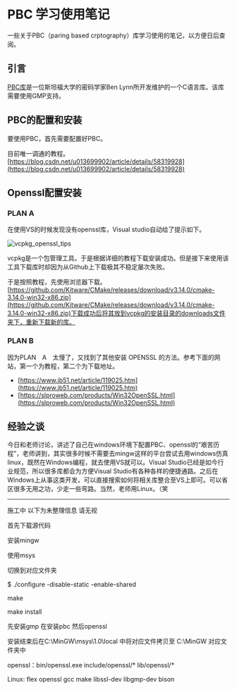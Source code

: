 # PBC 学习使用笔记

一些关于PBC（paring based crptography）库学习使用的笔记，以方便日后查阅。

## 引言

[PBC库](https://crypto.stanford.edu/pbc/download.html)是一位斯坦福大学的密码学家Ben Lynn所开发维护的一个C语言库。该库需要使用GMP支持。

## PBC的配置和安装

要使用PBC，首先需要配置好PBC。

目前唯一调通的教程。 [https://blog.csdn.net/u013699902/article/details/58319928](https://blog.csdn.net/u013699902/article/details/58319928)

## Openssl配置安装

### PLAN A

在使用VS的时候发现没有openssl库，Visual studio自动给了提示如下。

<img src="../img/vcpkg_openssl_tips.png" alt="vcpkg_openssl_tips"> 

vcpkg是一个包管理工具。于是根据详细的教程下载安装成功。但是接下来使用该工具下载库时却因为从Github上下载极其不稳定屡次失败。

于是按照教程，先使用浏览器下载。[https://github.com/Kitware/CMake/releases/download/v3.14.0/cmake-3.14.0-win32-x86.zip](https://github.com/Kitware/CMake/releases/download/v3.14.0/cmake-3.14.0-win32-x86.zip)下载成功后将其放到vcpkg的安装目录的downloads文件夹下，重新下载新的库。

### PLAN B

因为PLAN　A　太慢了，又找到了其他安装 OPENSSL 的方法。参考下面的网站，第一个为教程，第二个为下载地址。

* [https://www.jb51.net/article/119025.htm](https://www.jb51.net/article/119025.htm)
* [https://slproweb.com/products/Win32OpenSSL.html](https://slproweb.com/products/Win32OpenSSL.html)


## 经验之谈

今日和老师讨论，讲述了自己在windows环境下配置PBC、openssl的“艰苦历程”，老师讲到，其实很多时候不需要去mingw这样的平台尝试去用windows仿真linux，既然在Windows编程，就去使用VS就可以。Visual Studio已经是如今行业规范，所以很多库都会为方便Visual Studio有各种各样的便捷通路。之后在Windows上从事这类开发，可以直接搜索如何将相关库整合至VS上即可。可以省区很多无用之功，少走一些弯路。当然，老师用Linux。（笑

---

施工中 以下为未整理信息 请无视

首先下载源代码

安装mingw

使用msys

切换到对应文件夹

$ ./configure -disable-static -enable-shared

make

make install

先安装gmp 在安装pbc 然后openssl

安装结束后在C:\MinGW\msys\1.0\local 中将对应文件拷贝至 C:\MinGW 对应文件夹中

openssl：bin/openssl.exe  include/openssl/* lib/openssl/* 


Linux:
flex   openssl  gcc  make  libssl-dev libgmp-dev bison

